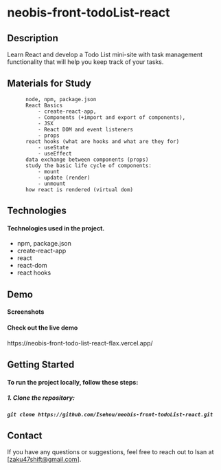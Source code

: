 <h1>neobis-front-todoList-react</h1>

<h2>Description</h2>

Learn React and develop a Todo List mini-site with task management functionality that will help you keep track of your tasks.

<h2>Materials for Study</h2>

          node, npm, package.json
          React Basics
              - create-react-app,
              - Components (+import and export of components),
              - JSX
              - React DOM and event listeners
              - props
          react hooks (what are hooks and what are they for)
              - useState
              - useEffect
          data exchange between components (props)
          study the basic life cycle of components:
              - mount
              - update (render)
              - unmount
          how react is rendered (virtual dom)


<h2>Technologies</h2>

<h4>Technologies used in the project.</h4>

  - npm, package.json
  - create-react-app
  - react
  - react-dom
  - react hooks

<h2>Demo</h2>

<h4>Screenshots</h4>


<h4>Check out the live demo </h4>https://neobis-front-todo-list-react-flax.vercel.app/

<h2>Getting Started</h2>

<h4>To run the project locally, follow these steps:</h4>

<h5>1. Clone the repository:<h5>

    git clone https://github.com/Isehou/neobis-front-todoList-react.git

<h2>Contact</h2>

If you have any questions or suggestions, feel free to reach out to Isan at [zaku47shift@gmail.com].
